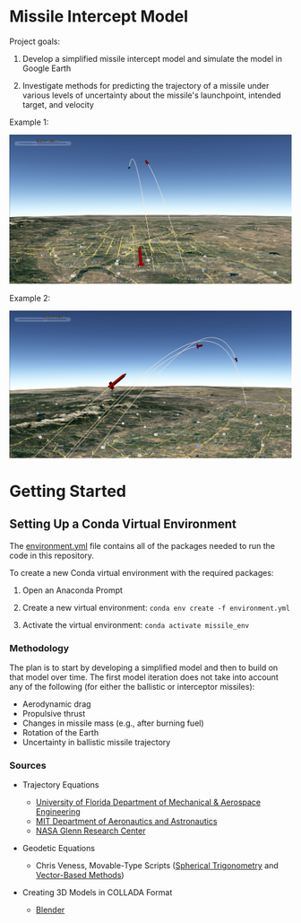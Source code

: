 # Missile Intercept Model

Project goals:

1) Develop a simplified missile intercept model and simulate the model in Google Earth

2) Investigate methods for predicting the trajectory of a missile under various levels of 
uncertainty about the missile's launchpoint, intended target, and velocity

Example 1:

<p>
  <a href="docs/images/KML_ex1.PNG">
  <img src="docs/images/KML_ex1.PNG" alt="Example 1" width="800"/>
  </a>
</p>

Example 2:
<p>
  <a href="docs/images/KML_ex2.PNG">
  <img src="docs/images/KML_ex2.PNG" alt="Example 2" width="800"/>
  </a>
</p>

# Getting Started

## Setting Up a Conda Virtual Environment

The [environment.yml](docs/env/environment.yml) file contains all of the packages needed to run the code in this repository.

To create a new Conda virtual environment with the required packages:

1. Open an Anaconda Prompt

2. Create a new virtual environment: `conda env create -f environment.yml`

3. Activate the virtual environment: `conda activate missile_env`

### Methodology

The plan is to start by developing a simplified model and then to build on that model over time. The first model iteration
does not take into account any of the following (for either the ballistic or interceptor missiles):

- Aerodynamic drag
- Propulsive thrust
- Changes in missile mass (e.g., after burning fuel)
- Rotation of the Earth
- Uncertainty in ballistic missile trajectory

### Sources

- Trajectory Equations
  - [University of Florida Department of Mechanical & Aerospace Engineering](https://mae.ufl.edu/~uhk/ICBM.pdf)
  - [MIT Department of Aeronautics and Astronautics](https://web.mit.edu/16.unified/www/FALL/systems/Lab_Notes/traj.pdf)
  - [NASA Glenn Research Center](https://www.grc.nasa.gov/www/k-12/airplane/ballflght.html)

- Geodetic Equations
  - Chris Veness, Movable-Type Scripts ([Spherical Trigonometry](https://www.movable-type.co.uk/scripts/latlong.html) and [Vector-Based Methods](https://www.movable-type.co.uk/scripts/latlong-vectors.html))

- Creating 3D Models in COLLADA Format
  - [Blender](https://www.blender.org/)
